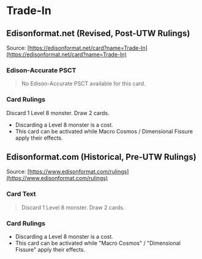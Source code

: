 # Trade-In

## Edisonformat.net (Revised, Post-UTW Rulings)

Source: [https://edisonformat.net/card?name=Trade-In](https://edisonformat.net/card?name=Trade-In)

### Edison-Accurate PSCT

> No Edison-Accurate PSCT available for this card.

### Card Rulings

Discard 1 Level 8 monster. Draw 2 cards.
*   Discarding a Level 8 monster is a cost.
*   This card can be activated while Macro Cosmos / Dimensional Fissure apply their effects.


## Edisonformat.com (Historical, Pre-UTW Rulings)

Source: [https://www.edisonformat.com/rulings](https://www.edisonformat.com/rulings)

### Card Text

> Discard 1 Level 8 monster. Draw 2 cards.

### Card Rulings

*   Discarding a Level 8 monster is a cost.
*   This card can be activated while "Macro Cosmos" / "Dimensional Fissure" apply their effects.


